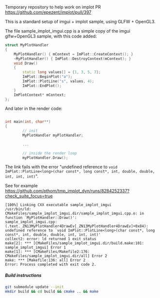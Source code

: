 Temporary repository to help work on implot PR https://github.com/epezent/implot/pull/397

This is a standard setup of imgui + implot sample, using GLFW + OpenGL3.

The file sample_implot_imgui.cpp is a simple copy of the imgui glfw+OpenGL3 sample, with this code added:

````cpp
struct MyPlotHandler
{
    MyPlotHandler() { mContext = ImPlot::CreateContext(); }
    ~MyPlotHandler() { ImPlot::DestroyContext(mContext); }
    void Draw()
    {
        static long values[] = {1, 3, 5, 7};
        ImPlot::BeginPlot("a");
        ImPlot::PlotLine("s", values, 4);
        ImPlot::EndPlot();
    }
    ImPlotContext* mContext;
};
````

And later in the render code:

````cpp

int main(int, char**)
{
        // init
        MyPlotHandler myPlotHandler;
    
        ...

        // inside the render loop
        myPlotHandler.Draw();

````

The link fails with the error "undefined reference to `void ImPlot::PlotLine<long>(char const*, long const*, int, double, double, int, int, int)`".

See for example
https://github.com/pthom/tmp_implot_dyn/runs/8284252337?check_suite_focus=true

````
[100%] Linking CXX executable sample_implot_imgui
/usr/bin/ld: CMakeFiles/sample_implot_imgui.dir/sample_implot_imgui.cpp.o: in function `MyPlotHandler::Draw()':
sample_implot_imgui.cpp:(.text._ZN13MyPlotHandler4DrawEv[_ZN13MyPlotHandler4DrawEv]+0x84): undefined reference to `void ImPlot::PlotLine<long>(char const*, long const*, int, double, double, int, int, int)'
collect2: error: ld returned 1 exit status
make[2]: *** [CMakeFiles/sample_implot_imgui.dir/build.make:101: sample_implot_imgui] Error 1
make[1]: *** [CMakeFiles/Makefile2:176: CMakeFiles/sample_implot_imgui.dir/all] Error 2
make: *** [Makefile:136: all] Error 2
Error: Process completed with exit code 2.
````

##### Build instructions

````bash
git submodule update --init
mkdir build && cd build && cmake .. && make 
````

